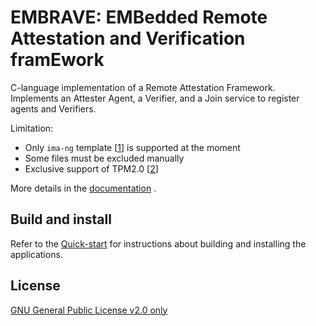 #  EMBRAVE: EMBedded Remote Attestation and Verification framEwork
C-language implementation of a Remote Attestation Framework. Implements an Attester Agent, a Verifier, and a Join service to register agents and Verifiers.

Limitation:
- Only ```ima-ng``` template [[1](https://www.kernel.org/doc/html/latest/security/IMA-templates.html)] is supported at the moment
- Some files must be excluded manually
- Exclusive support of TPM2.0 [[2](https://trustedcomputinggroup.org/resource/tpm-library-specification/)]

More details in the [documentation](https://cybersecurity-links.github.io/embrave/intro) .
## Build and install
Refer to the [Quick-start](https://cybersecurity-links.github.io/embrave/category/quick-start) for instructions about building and installing the applications.

## License
[GNU General Public License v2.0 only](https://spdx.org/licenses/GPL-2.0-only.html)







